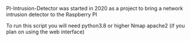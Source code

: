 PI-Intrusion-Detector was started in 2020 as a project to bring a network intrusion 
detector to the Raspberry PI 


To run this script you will need 
  python3.8 or higher
  Nmap
  apache2 (if you plan on using the web interface)

